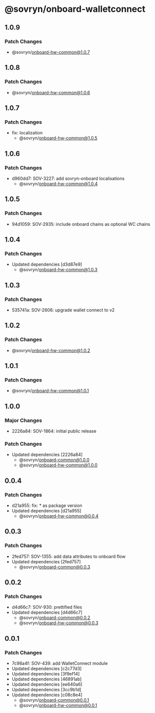 # @sovryn/onboard-walletconnect

## 1.0.9

### Patch Changes

- @sovryn/onboard-hw-common@1.0.7

## 1.0.8

### Patch Changes

- @sovryn/onboard-hw-common@1.0.6

## 1.0.7

### Patch Changes

- fix: localization
  - @sovryn/onboard-hw-common@1.0.5

## 1.0.6

### Patch Changes

- d960dd7: SOV-3227: add sovryn-onboard localisations
  - @sovryn/onboard-hw-common@1.0.4

## 1.0.5

### Patch Changes

- 94d1059: SOV-2935: include onboard chains as optional WC chains

## 1.0.4

### Patch Changes

- Updated dependencies [d3d87e9]
  - @sovryn/onboard-hw-common@1.0.3

## 1.0.3

### Patch Changes

- 535741a: SOV-2606: upgrade wallet connect to v2

## 1.0.2

### Patch Changes

- @sovryn/onboard-hw-common@1.0.2

## 1.0.1

### Patch Changes

- @sovryn/onboard-hw-common@1.0.1

## 1.0.0

### Major Changes

- 2226a84: SOV-1864: initial public release

### Patch Changes

- Updated dependencies [2226a84]
  - @sovryn/onboard-common@1.0.0
  - @sovryn/onboard-hw-common@1.0.0

## 0.0.4

### Patch Changes

- d21a955: fix: \* as package version
- Updated dependencies [d21a955]
  - @sovryn/onboard-hw-common@0.0.4

## 0.0.3

### Patch Changes

- 2fed757: SOV-1355: add data attributes to onboard flow
- Updated dependencies [2fed757]
  - @sovryn/onboard-common@0.0.3

## 0.0.2

### Patch Changes

- d4d66c7: SOV-930: prettified files
- Updated dependencies [d4d66c7]
  - @sovryn/onboard-common@0.0.2
  - @sovryn/onboard-hw-common@0.0.3

## 0.0.1

### Patch Changes

- 7c98a4f: SOV-439: add WalletConnect module
- Updated dependencies [c2c77d3]
- Updated dependencies [3f9ef14]
- Updated dependencies [46891ab]
- Updated dependencies [ee640a6]
- Updated dependencies [3cc9b1d]
- Updated dependencies [c08c8e4]
  - @sovryn/onboard-common@0.0.1
  - @sovryn/onboard-hw-common@0.0.1
